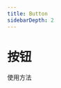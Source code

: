 ```yaml
---
title: Button
sidebarDepth: 2
---
```



# 按钮

使用方法
<clientOnly>
  <button-demos></button-demos>
</clientOnly>